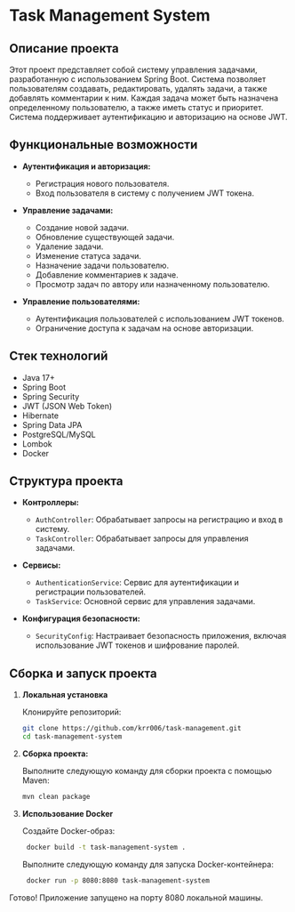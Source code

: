 # Task Management System

## Описание проекта

Этот проект представляет собой систему управления задачами, разработанную с использованием Spring Boot. Система позволяет пользователям создавать, редактировать, удалять задачи, а также добавлять комментарии к ним. Каждая задача может быть назначена определенному пользователю, а также иметь статус и приоритет. Система поддерживает аутентификацию и авторизацию на основе JWT.

## Функциональные возможности

- **Аутентификация и авторизация:**
    - Регистрация нового пользователя.
    - Вход пользователя в систему с получением JWT токена.

- **Управление задачами:**
    - Создание новой задачи.
    - Обновление существующей задачи.
    - Удаление задачи.
    - Изменение статуса задачи.
    - Назначение задачи пользователю.
    - Добавление комментариев к задаче.
    - Просмотр задач по автору или назначенному пользователю.

- **Управление пользователями:**
    - Аутентификация пользователей с использованием JWT токенов.
    - Ограничение доступа к задачам на основе авторизации.

## Стек технологий

- Java 17+
- Spring Boot
- Spring Security
- JWT (JSON Web Token)
- Hibernate
- Spring Data JPA
- PostgreSQL/MySQL
- Lombok
- Docker

## Структура проекта

- **Контроллеры:**
    - `AuthController`: Обрабатывает запросы на регистрацию и вход в систему.
    - `TaskController`: Обрабатывает запросы для управления задачами.

- **Сервисы:**
    - `AuthenticationService`: Сервис для аутентификации и регистрации пользователей.
    - `TaskService`: Основной сервис для управления задачами.

- **Конфигурация безопасности:**
    - `SecurityConfig`: Настраивает безопасность приложения, включая использование JWT токенов и шифрование паролей.




## Сборка и запуск проекта

1. **Локальная установка**

   Клонируйте репозиторий:
   ```bash
   git clone https://github.com/krr006/task-management.git
   cd task-management-system
   ```


2. **Сборка проекта:**

   Выполните следующую команду для сборки проекта с помощью Maven:

   ```bash
   mvn clean package
   ```

3. **Использование Docker**

   Создайте Docker-образ:
   ```bash
    docker build -t task-management-system .
   ```

    Выполните следующую команду для запуска Docker-контейнера:
   ```bash
    docker run -p 8080:8080 task-management-system
   ```
  
Готово! Приложение запущено на порту 8080 локальной машины.